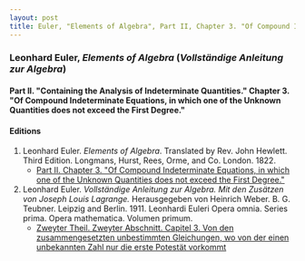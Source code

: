 ```yaml
---
layout: post
title: Euler, "Elements of Algebra", Part II, Chapter 3. "Of Compound Indeterminate Equations, in which one of the Unknown Quantities does not exceed the First Degree."
---
```


### Leonhard Euler, *Elements of Algebra* (*Vollständige Anleitung zur Algebra*)

#### Part II. "Containing the Analysis of Indeterminate Quantities." Chapter 3. "Of Compound Indeterminate Equations, in which one of the Unknown Quantities does not exceed the First Degree."


#### Editions

1. Leonhard Euler. *Elements of Algebra*. Translated by Rev. John Hewlett. Third Edition. Longmans, Hurst, Rees, Orme, and Co. London. 1822.
    - [Part II. Chapter 3. "Of Compound Indeterminate Equations, in which one of the Unknown Quantities does not exceed the First Degree."](/assets/euler/en/pt-II-3.pdf)
2. Leonhard Euler. *Vollständige Anleitung zur Algebra. Mit den Zusätzen von Joseph Louis Lagrange.* Herausgegeben von Heinrich Weber. B. G. Teubner. Leipzig and Berlin. 1911. Leonhardi Euleri Opera omnia. Series prima. Opera mathematica. Volumen primum.
    - [Zweyter Theil. Zweyter Abschnitt. Capitel 3. Von den zusammengesetzten unbestimmten Gleichungen, wo von der einen unbekannten Zahl nur die erste Potestät vorkommt](/assets/euler/de/II-II-3.pdf)